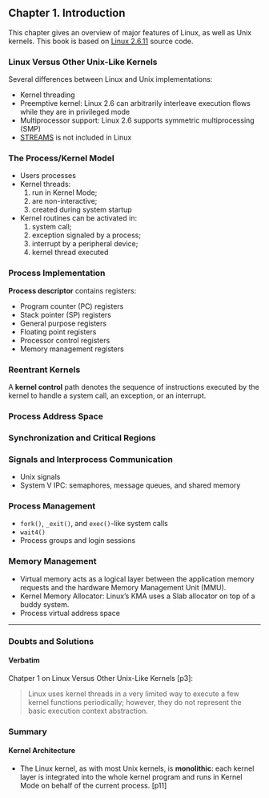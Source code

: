 ## Chapter 1. Introduction

This chapter gives an overview of major features of Linux, as well as Unix kernels. This book is based on [Linux 2.6.11](https://github.com/shichao-an/linux-2.6.11.12) source code.

### Linux Versus Other Unix-Like Kernels

Several differences between Linux and Unix implementations:

* Kernel threading
* Preemptive kernel: Linux 2.6 can arbitrarily interleave execution flows while they are in privileged mode
* Multiprocessor support: Linux 2.6 supports symmetric multiprocessing (SMP)
* [STREAMS](http://en.wikipedia.org/wiki/STREAMS) is not included in Linux

### The Process/Kernel Model

* Users processes
* Kernel threads:
	1. run in Kernel Mode;
	2. are non-interactive;
	3. created during system startup
* Kernel routines can be activated in: 
	1. system call;
	2. exception signaled by a process; 
	3. interrupt by a peripheral device;
	4. kernel thread executed

### Process Implementation

**Process descriptor** contains registers:

* Program counter (PC) registers
* Stack pointer (SP) registers
* General purpose registers
* Floating point registers
* Processor control registers
* Memory management registers

### Reentrant Kernels
A **kernel control** path denotes the sequence of instructions executed by the kernel to handle a system call, an exception, or an interrupt.

### Process Address Space
### Synchronization and Critical Regions
### Signals and Interprocess Communication

* Unix signals
* System V IPC: semaphores, message queues, and shared memory

### Process Management

* `fork()`, `_exit()`, and `exec()`-like system calls
* `wait4()`
* Process groups and login sessions

### Memory Management

* Virtual memory acts as a logical layer between the application memory requests and the hardware Memory Management Unit (MMU).
* Kernel Memory Allocator: Linux’s KMA uses a Slab allocator on top of a buddy system.
* Process virtual address space


- - -

### Doubts and Solutions

#### Verbatim

Chatper 1 on Linux Versus Other Unix-Like Kernels [p3]:
> Linux uses kernel threads in a very limited way to execute a few kernel functions periodically; however, they do not represent the basic execution context abstraction. 

### Summary

#### Kernel Architecture

* The Linux kernel, as with most Unix kernels, is **monolithic**: each kernel layer is integrated into the whole kernel program and runs in Kernel Mode on behalf of the current process. [p11]
